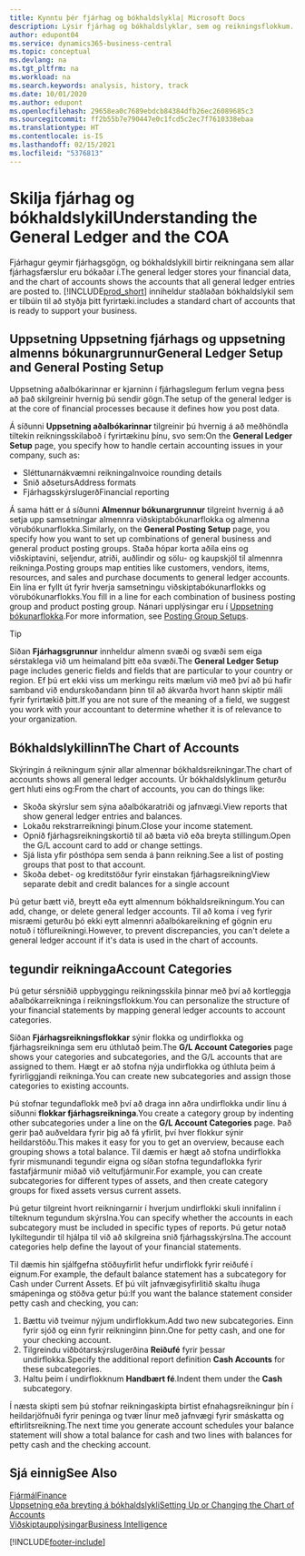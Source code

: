 ```yaml
---
title: Kynntu þér fjárhag og bókhaldslykla| Microsoft Docs
description: Lýsir fjárhag og bókhaldslyklar, sem og reikningsflokkum.
author: edupont04
ms.service: dynamics365-business-central
ms.topic: conceptual
ms.devlang: na
ms.tgt_pltfrm: na
ms.workload: na
ms.search.keywords: analysis, history, track
ms.date: 10/01/2020
ms.author: edupont
ms.openlocfilehash: 29658ea0c7689ebdcb84384dfb26ec26089685c3
ms.sourcegitcommit: ff2b55b7e790447e0c1fcd5c2ec7f7610338ebaa
ms.translationtype: HT
ms.contentlocale: is-IS
ms.lasthandoff: 02/15/2021
ms.locfileid: "5376813"
---
```

# <a name="understanding-the-general-ledger-and-the-coa"></a><span data-ttu-id="dc126-103">Skilja fjárhag og bókhaldslykil</span><span class="sxs-lookup"><span data-stu-id="dc126-103">Understanding the General Ledger and the COA</span></span>

<span data-ttu-id="dc126-104">Fjárhagur geymir fjárhagsgögn,  og bókhaldslykill birtir reikningana sem allar fjárhagsfærslur eru bókaðar í.</span><span class="sxs-lookup"><span data-stu-id="dc126-104">The general ledger stores your financial data, and the chart of accounts shows the accounts that all general ledger entries are posted to.</span></span> [!INCLUDE[prod_short](includes/prod_short.md)] <span data-ttu-id="dc126-105">inniheldur staðlaðan bókhaldslykil sem er tilbúin til að styðja þitt fyrirtæki.</span><span class="sxs-lookup"><span data-stu-id="dc126-105">includes a standard chart of accounts that is ready to support your business.</span></span>

## <a name="general-ledger-setup-and-general-posting-setup"></a><span data-ttu-id="dc126-106">Uppsetning Uppsetning fjárhags og uppsetning almenns bókunargrunnur</span><span class="sxs-lookup"><span data-stu-id="dc126-106">General Ledger Setup and General Posting Setup</span></span>

<span data-ttu-id="dc126-107">Uppsetning aðalbókarinnar er kjarninn í fjárhagslegum ferlum vegna þess að það skilgreinir hvernig þú sendir gögn.</span><span class="sxs-lookup"><span data-stu-id="dc126-107">The setup of the general ledger is at the core of financial processes because it defines how you post data.</span></span>  

<span data-ttu-id="dc126-108">Á síðunni **Uppsetning aðalbókarinnar** tilgreinir þú hvernig á að meðhöndla tiltekin reikningsskilaboð í fyrirtækinu þínu, svo sem:</span><span class="sxs-lookup"><span data-stu-id="dc126-108">On the **General Ledger Setup** page, you specify how to handle certain accounting issues in your company, such as:</span></span>  

* <span data-ttu-id="dc126-109">Sléttunarnákvæmni reikninga</span><span class="sxs-lookup"><span data-stu-id="dc126-109">Invoice rounding details</span></span>  
* <span data-ttu-id="dc126-110">Snið aðseturs</span><span class="sxs-lookup"><span data-stu-id="dc126-110">Address formats</span></span>  
* <span data-ttu-id="dc126-111">Fjárhagsskýrslugerð</span><span class="sxs-lookup"><span data-stu-id="dc126-111">Financial reporting</span></span>  

<span data-ttu-id="dc126-112">Á sama hátt er á síðunni **Almennur bókunargrunnur** tilgreint hvernig á að setja upp samsetningar almennra viðskiptabókunarflokka og almenna vörubókunarflokka.</span><span class="sxs-lookup"><span data-stu-id="dc126-112">Similarly, on the **General Posting Setup** page, you specify how you want to set up combinations of general business and general product posting groups.</span></span> <span data-ttu-id="dc126-113">Staða hópar korta aðila eins og viðskiptavini, seljendur, atriði, auðlindir og sölu- og kaupskjöl til almennra reikninga.</span><span class="sxs-lookup"><span data-stu-id="dc126-113">Posting groups map entities like customers, vendors, items, resources, and sales and purchase documents to general ledger accounts.</span></span> <span data-ttu-id="dc126-114">Ein lína er fyllt út fyrir hverja samsetningu viðskiptabókunarflokks og vörubókunarflokks.</span><span class="sxs-lookup"><span data-stu-id="dc126-114">You fill in a line for each combination of business posting group and product posting group.</span></span> <span data-ttu-id="dc126-115">Nánari upplýsingar eru í [Uppsetning bókunarflokka](finance-posting-groups.md).</span><span class="sxs-lookup"><span data-stu-id="dc126-115">For more information, see [Posting Group Setups](finance-posting-groups.md).</span></span>  

> [!TIP]
> <span data-ttu-id="dc126-116">Síðan **Fjárhagsgrunnur** innheldur almenn svæði og svæði sem eiga sérstaklega við um heimaland þitt eða svæði.</span><span class="sxs-lookup"><span data-stu-id="dc126-116">The **General Ledger Setup** page includes generic fields and fields that are particular to your country or region.</span></span> <span data-ttu-id="dc126-117">Ef þú ert ekki viss um merkingu reits mælum við með því að þú hafir samband við endurskoðandann þinn til að ákvarða hvort hann skiptir máli fyrir fyrirtækið þitt.</span><span class="sxs-lookup"><span data-stu-id="dc126-117">If you are not sure of the meaning of a field, we suggest you work with your accountant to determine whether it is of relevance to your organization.</span></span>  

## <a name="the-chart-of-accounts"></a><span data-ttu-id="dc126-118">Bókhaldslykillinn</span><span class="sxs-lookup"><span data-stu-id="dc126-118">The Chart of Accounts</span></span>

<span data-ttu-id="dc126-119">Skýringin á reikningum sýnir allar almennar bókhaldsreikningar.</span><span class="sxs-lookup"><span data-stu-id="dc126-119">The chart of accounts shows all general ledger accounts.</span></span> <span data-ttu-id="dc126-120">Úr bókhaldslyklinum geturðu gert hluti eins og:</span><span class="sxs-lookup"><span data-stu-id="dc126-120">From the chart of accounts, you can do things like:</span></span>  

* <span data-ttu-id="dc126-121">Skoða skýrslur sem sýna aðalbókaratriði og jafnvægi.</span><span class="sxs-lookup"><span data-stu-id="dc126-121">View reports that show general ledger entries and balances.</span></span>  
* <span data-ttu-id="dc126-122">Lokaðu rekstrarreikningi þínum.</span><span class="sxs-lookup"><span data-stu-id="dc126-122">Close your income statement.</span></span>  
* <span data-ttu-id="dc126-123">Opnið fjárhagsreikningskortið til að bæta við eða breyta stillingum.</span><span class="sxs-lookup"><span data-stu-id="dc126-123">Open the G/L account card to add or change settings.</span></span>  
* <span data-ttu-id="dc126-124">Sjá lista yfir pósthópa sem senda á þann reikning.</span><span class="sxs-lookup"><span data-stu-id="dc126-124">See a list of posting groups that post to that account.</span></span>
* <span data-ttu-id="dc126-125">Skoða debet- og kreditstöður fyrir einstakan fjárhagsreikning</span><span class="sxs-lookup"><span data-stu-id="dc126-125">View separate debit and credit balances for a single account</span></span>  

<span data-ttu-id="dc126-126">Þú getur bætt við, breytt eða eytt almennum bókhaldsreikningum.</span><span class="sxs-lookup"><span data-stu-id="dc126-126">You can add, change, or delete general ledger accounts.</span></span> <span data-ttu-id="dc126-127">Til að koma í veg fyrir misræmi geturðu þó ekki eytt almennri aðalbókareikning ef gögnin eru notuð í töflureikningi.</span><span class="sxs-lookup"><span data-stu-id="dc126-127">However, to prevent discrepancies, you can't delete a general ledger account if it's data is used in the chart of accounts.</span></span>  

## <a name="account-categories"></a><span data-ttu-id="dc126-128">tegundir reikninga</span><span class="sxs-lookup"><span data-stu-id="dc126-128">Account Categories</span></span>

<span data-ttu-id="dc126-129">Þú getur sérsniðið uppbyggingu reikningsskila þinnar með því að kortleggja aðalbókarreikninga í reikningsflokkum.</span><span class="sxs-lookup"><span data-stu-id="dc126-129">You can personalize the structure of your financial statements by mapping general ledger accounts to account categories.</span></span>  

<span data-ttu-id="dc126-130">Síðan **Fjárhagsreikningsflokkar** sýnir flokka og undirflokka og fjárhagsreikninga sem eru úthlutað þeim.</span><span class="sxs-lookup"><span data-stu-id="dc126-130">The **G/L Account Categories** page shows your categories and subcategories, and the G/L accounts that are assigned to them.</span></span> <span data-ttu-id="dc126-131">Hægt er að stofna nýja undirflokka og úthluta þeim á fyrirliggjandi reikninga.</span><span class="sxs-lookup"><span data-stu-id="dc126-131">You can create new subcategories and assign those categories to existing accounts.</span></span>  

<span data-ttu-id="dc126-132">Þú stofnar tegundaflokk með því að draga inn aðra undirflokka undir línu á síðunni **flokkar fjárhagsreikninga**.</span><span class="sxs-lookup"><span data-stu-id="dc126-132">You create a category group by indenting other subcategories under a line on the **G/L Account Categories** page.</span></span> <span data-ttu-id="dc126-133">Það gerir það auðveldara fyrir þig að fá yfirlit, því hver flokkur sýnir heildarstöðu.</span><span class="sxs-lookup"><span data-stu-id="dc126-133">This makes it easy for you to get an overview, because each grouping shows a total balance.</span></span> <span data-ttu-id="dc126-134">Til dæmis er hægt að stofna undirflokka fyrir mismunandi tegundir eigna og síðan stofna tegundaflokka fyrir fastafjármunir miðað við veltufjármunir.</span><span class="sxs-lookup"><span data-stu-id="dc126-134">For example, you can create subcategories for different types of assets, and then create category groups for fixed assets versus current assets.</span></span>  

<span data-ttu-id="dc126-135">Þú getur tilgreint hvort reikningarnir í hverjum undirflokki skuli innifalinn í tilteknum tegundum skýrslna.</span><span class="sxs-lookup"><span data-stu-id="dc126-135">You can specify whether the accounts in each subcategory must be included in specific types of reports.</span></span> <span data-ttu-id="dc126-136">Þú getur notað lykiltegundir til hjálpa til við að skilgreina snið fjárhagsskýrslna.</span><span class="sxs-lookup"><span data-stu-id="dc126-136">The account categories help define the layout of your financial statements.</span></span>  

<span data-ttu-id="dc126-137">Til dæmis hin sjálfgefna stöðuyfirlit hefur undirflokk fyrir reiðufé í eignum.</span><span class="sxs-lookup"><span data-stu-id="dc126-137">For example, the default balance statement has a subcategory for Cash under Current Assets.</span></span> <span data-ttu-id="dc126-138">Ef þú vilt jafnvægisyfirlitið skaltu íhuga smápeninga og stöðva getur þú:</span><span class="sxs-lookup"><span data-stu-id="dc126-138">If you want the balance statement consider petty cash and checking, you can:</span></span>  

1. <span data-ttu-id="dc126-139">Bættu við tveimur nýjum undirflokkum.</span><span class="sxs-lookup"><span data-stu-id="dc126-139">Add two new subcategories.</span></span> <span data-ttu-id="dc126-140">Einn fyrir sjóð og einn fyrir reikninginn þinn.</span><span class="sxs-lookup"><span data-stu-id="dc126-140">One for petty cash, and one for your checking account.</span></span>  
2. <span data-ttu-id="dc126-141">Tilgreindu viðbótarskýrslugerðina **Reiðufé** fyrir þessar undirflokka.</span><span class="sxs-lookup"><span data-stu-id="dc126-141">Specify the additional report definition **Cash Accounts** for these subcategories.</span></span>  
3. <span data-ttu-id="dc126-142">Haltu þeim í undirflokknum **Handbært fé**.</span><span class="sxs-lookup"><span data-stu-id="dc126-142">Indent them under the **Cash** subcategory.</span></span>  

<span data-ttu-id="dc126-143">Í næsta skipti sem þú stofnar reikningaskipta birtist efnahagsreikningur þín í heildarjöfnuði fyrir peninga og tvær línur með jafnvægi fyrir smáskatta og eftirlitsreikning.</span><span class="sxs-lookup"><span data-stu-id="dc126-143">The next time you generate account schedules your balance statement will show a total balance for cash and two lines with balances for petty cash and the checking account.</span></span>  

## <a name="see-also"></a><span data-ttu-id="dc126-144">Sjá einnig</span><span class="sxs-lookup"><span data-stu-id="dc126-144">See Also</span></span>

[<span data-ttu-id="dc126-145">Fjármál</span><span class="sxs-lookup"><span data-stu-id="dc126-145">Finance</span></span>](finance.md)  
[<span data-ttu-id="dc126-146">Uppsetning eða breyting á bókhaldslykli</span><span class="sxs-lookup"><span data-stu-id="dc126-146">Setting Up or Changing the Chart of Accounts</span></span>](finance-setup-chart-accounts.md)  
[<span data-ttu-id="dc126-147">Viðskiptaupplýsingar</span><span class="sxs-lookup"><span data-stu-id="dc126-147">Business Intelligence</span></span>](bi.md)  


[!INCLUDE[footer-include](includes/footer-banner.md)]